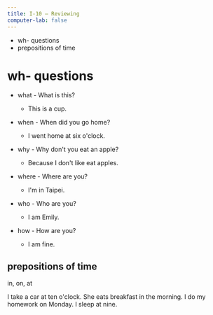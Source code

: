 ```yaml
---
title: I-10 — Reviewing
computer-lab: false
---
```


- wh- questions
- prepositions of time

# wh- questions


- what - What is this?
  - This is a cup.
- when - When did you go home?
  - I went home at six o'clock.
- why - Why don't you eat an apple?
  - Because I don't like eat apples.
- where - Where are you?
  - I'm in Taipei.
- who - Who are you?
  - I am Emily.

- how - How are you?
  - I am fine.

## prepositions of time

in, on, at

I take a car at ten o'clock. 
She eats breakfast in the morning. 
I do my homework on Monday. 
I sleep at nine.






